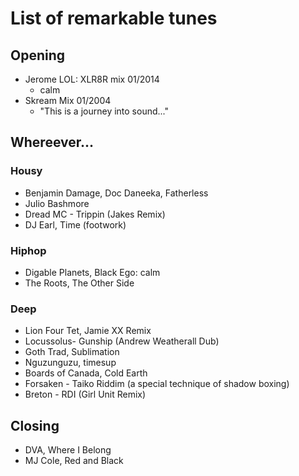 List of remarkable tunes
========================

## Opening 

- Jerome LOL: XLR8R mix 01/2014 
  * calm
- Skream Mix 01/2004
  * "This is a journey into sound..."

## Whereever...

### Housy

- Benjamin Damage, Doc Daneeka, Fatherless
- Julio Bashmore
- Dread MC - Trippin (Jakes Remix)
- DJ Earl, Time (footwork)

### Hiphop

- Digable Planets, Black Ego: calm
- The Roots, The Other Side

### Deep

- Lion Four Tet, Jamie XX Remix
- Locussolus- Gunship (Andrew Weatherall Dub)
- Goth Trad, Sublimation
- Nguzunguzu, timesup
- Boards of Canada, Cold Earth
- Forsaken - Taiko Riddim (a special technique of shadow boxing)
- Breton - RDI (Girl Unit Remix) 

## Closing
 
- DVA, Where I Belong
- MJ Cole, Red and Black
